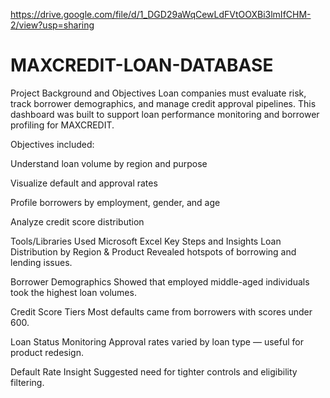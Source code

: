 https://drive.google.com/file/d/1_DGD29aWqCewLdFVtOOXBi3lmIfCHM-2/view?usp=sharing
# MAXCREDIT-LOAN-DATABASE
Project Background and Objectives
Loan companies must evaluate risk, track borrower demographics, and manage credit approval pipelines. This dashboard was built to support loan performance monitoring and borrower profiling for MAXCREDIT.

Objectives included:

Understand loan volume by region and purpose

Visualize default and approval rates

Profile borrowers by employment, gender, and age

Analyze credit score distribution

Tools/Libraries Used
Microsoft Excel
Key Steps and Insights
Loan Distribution by Region & Product
Revealed hotspots of borrowing and lending issues.

Borrower Demographics
Showed that employed middle-aged individuals took the highest loan volumes.

Credit Score Tiers
Most defaults came from borrowers with scores under 600.

Loan Status Monitoring
Approval rates varied by loan type — useful for product redesign.

Default Rate Insight
Suggested need for tighter controls and eligibility filtering.


